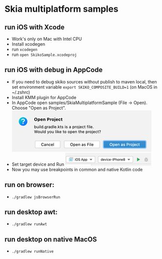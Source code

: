 # Skia multiplatform samples

## run iOS with Xcode
 - Work's only on Mac with Intel CPU
 - Install xcodegen
 - run `xcodegen`
 - run `open SkikoSample.xcodeproj`

## run iOS with debug in AppCode
 - If you need to debug skiko sources without publish to maven local, then set environment variable `export SKIKO_COMPOSITE_BUILD=1` (on MacOS in ~/.zshrc)
 - Install KMM plugin for AppCode
 - In AppCode open samples/SkiaMultiplatformSample (File -> Open).
Choose "Open as Project".
![import-build-gradle-project.png](import-build-gradle-project.png)
 - Set target device and Run
![ios-run-in-appcode.png](ios-run-in-appcode.png)
 - Now you may use breakpoints in common and native Kotlin code

## run on browser:
 - `./gradlew jsBrowserRun`

## run desktop awt:
 - `./gradlew runAwt`

## run desktop on native MacOS
 - `./gradlew runNative`
